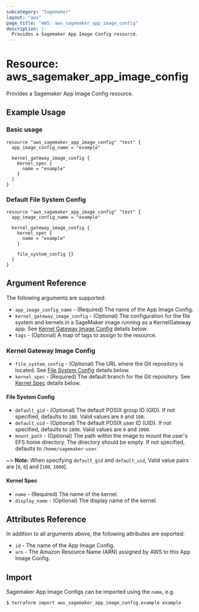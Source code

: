 ```yaml
---
subcategory: "Sagemaker"
layout: "aws"
page_title: "AWS: aws_sagemaker_app_image_config"
description: |-
  Provides a Sagemaker App Image Config resource.
---
```


# Resource: aws_sagemaker_app_image_config

Provides a Sagemaker App Image Config resource.

## Example Usage

### Basic usage

```hcl
resource "aws_sagemaker_app_image_config" "test" {
  app_image_config_name = "example"

  kernel_gateway_image_config {
    kernel_spec {
      name = "example"
    }
  }
}
```

### Default File System Config

```hcl
resource "aws_sagemaker_app_image_config" "test" {
  app_image_config_name = "example"

  kernel_gateway_image_config {
    kernel_spec {
      name = "example"
    }

    file_system_config {}
  }
}
```

## Argument Reference

The following arguments are supported:

* `app_image_config_name` - (Required) The name of the App Image Config.
* `kernel_gateway_image_config` - (Optional) The configuration for the file system and kernels in a SageMaker image running as a KernelGateway app. See [Kernel Gateway Image Config](#kernel-gateway-image-config) details below.
* `tags` - (Optional) A map of tags to assign to the resource.

### Kernel Gateway Image Config

* `file_system_config` - (Optional) The URL where the Git repository is located. See [File System Config](#file-system-config) details below.
* `kernel_spec` - (Required) The default branch for the Git repository. See [Kernel Spec](#kernel-spec) details below.

#### File System Config

* `default_gid` - (Optional) The default POSIX group ID (GID). If not specified, defaults to `100`. Valid values are `0` and `100`.
* `default_uid` - (Optional) The default POSIX user ID (UID). If not specified, defaults to `1000`. Valid values are `0` and `1000`.
* `mount_path` - (Optional) The path within the image to mount the user's EFS home directory. The directory should be empty. If not specified, defaults to `/home/sagemaker-user`.

~> **Note:** When specifying `default_gid` and `default_uid`, Valid value pairs are [`0`, `0`] and [`100`, `1000`].

#### Kernel Spec

* `name` - (Required) The name of the kernel.
* `display_name` - (Optional) The display name of the kernel.

## Attributes Reference

In addition to all arguments above, the following attributes are exported:

* `id` - The name of the App Image Config.
* `arn` - The Amazon Resource Name (ARN) assigned by AWS to this App Image Config.

## Import

Sagemaker App Image Configs can be imported using the `name`, e.g.

```
$ terraform import aws_sagemaker_app_image_config.example example
```
